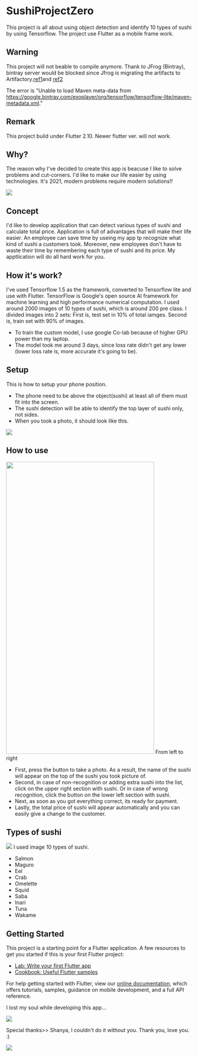 # SushiProjectZero

This project is all about using object detection and identify 10 types of sushi by using Tensorflow. The project use Flutter as a mobile frame work.

## Warning
This project will not beable to compile anymore. Thank to JFrog (Bintray), bintray server would be blocked since Jfrog is migrating the artifacts to Artifactory.[ref1](https://jfrog.com/blog/into-the-sunset-bintray-jcenter-gocenter-and-chartcenter/)and [ref2](https://stackoverflow.com/questions/70309075/problems-in-android-repository-flutter-tensorflow-lite-by-bintray-502)

The error is
"Unable to load Maven meta-data from https://google.bintray.com/exoplayer/org/tensorflow/tensorflow-lite/maven-metadata.xml."
## Remark
This project build under Flutter 2.10. Newer flutter ver. will not work.

## Why?
The reason why I've decided to create this app is beacuse I like to solve problems and cut-corners. I'd like to make our life easier by using technologies. It's 2021, modern problems require modern solutions!!

<img src="https://media.giphy.com/media/9058ZMj6ooluP4UUPl/giphy.gif">

## Concept
I'd like to develop application that can detect various types of sushi and calculate total price.
Application is full of advantages that will make their life easier. An employee can save time by useing my app tp recognize what kind of sushi a customers took. 
Moreover, new employees don't have to waste their time by remembering each type of sushi and its price. My apptlication will do all hard work for you.

## How it's work?
I've used Tensorflow 1.5 as the framework, converted to Tensorflow lite and use with Flutter.
TensorFlow is Google's open source AI framework for machine learning and high performance numerical computation.
I used around 2000 images of 10 types of sushi, which is around 200 pre class.
I divided images into 2 sets: 
First is, test set in 10% of total iamges. Second is, train set with 90% of images.

- To train the custom model, I use google Co-lab because of higher GPU power than my laptop.
- The model took me around 3 days, since loss rate didn't get any lower (lower loss rate is, more accurate it's going to be).

## Setup
This is how to setup your phone position.
- The phone need to be above the object(sushi) at least all of them must fit into the screen.
- The sushi detection will be able to identify the top layer of sushi only, not sides.
- When you took a  photo, it should look like this.
<img src="https://user-images.githubusercontent.com/39997819/114253739-9ada1780-99d5-11eb-9bc0-e4b80de8087b.jpg">

## How to use
<img src="https://user-images.githubusercontent.com/39997819/114254216-3f5d5900-99d8-11eb-87a6-7d63d5746db2.jpg" width="400" height="790">
From left to right

- First, press the button to take a photo. As a result, the name of the sushi will appear on the top of the sushi you took picture of.
- Second, in case of non-recognition or adding extra sushi into the list, click on the upper right section with sushi. Or in case of wrong recognition, click the button on the lower left section with sushi.
- Next, as soon as you got everything correct, its ready for payment.
- Lastly, the total price of sushi will appear automatically and you can easily give a change to the customer.


## Types of sushi
<img src="https://user-images.githubusercontent.com/39997819/114253368-1aff7d80-99d4-11eb-972c-3533a406bf58.png">
I used image 10 types of sushi.

- Salmon
- Maguro
- Eel
- Crab
- Omelette
- Squid
- Saba
- Inari
- Tuna
- Wakame


## Getting Started
This project is a starting point for a Flutter application.
A few resources to get you started if this is your first Flutter project:

- [Lab: Write your first Flutter app](https://flutter.dev/docs/get-started/codelab)
- [Cookbook: Useful Flutter samples](https://flutter.dev/docs/cookbook)

For help getting started with Flutter, view our
[online documentation](https://flutter.dev/docs), which offers tutorials,
samples, guidance on mobile development, and a full API reference.

I lost my soul while developing this app...

<img src="https://media.giphy.com/media/zOvBKUUEERdNm/giphy.gif"  />

Special thanks>> Shanya, I couldn't do it without you. Thank you, love you. :)

<img src="https://media.giphy.com/media/13awhIC2CcDaHC/giphy.gif"  />

